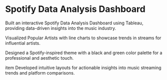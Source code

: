 # Spotify Data Analysis Dashboard

Built an interactive Spotify Data Analysis Dashboard using Tableau, providing data-driven insights into the music industry.

Visualized Popular Artists with line charts to showcase trends in streams for influential artists.

Designed a Spotify-inspired theme with a black and green color palette for a professional and aesthetic touch.

item Developed intuitive layouts for actionable insights into music streaming trends and platform comparisons.

